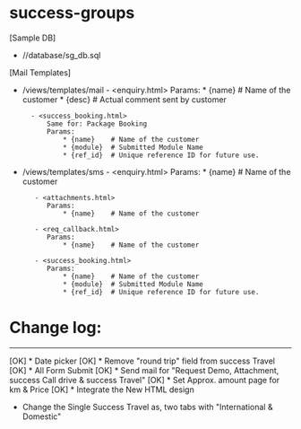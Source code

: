 # success-groups

[Sample DB]
* /<assets-folder>/database/sg_db.sql

[Mail Templates]
* /views/templates/mail
        - <enquiry.html>
            Params: 
                * {name}    # Name of the customer
                * {desc}    # Actual comment sent by customer   

        - <success_booking.html>
            Same for: Package Booking 
            Params: 
                * {name}    # Name of the customer
                * {module}  # Submitted Module Name
                * {ref_id}  # Unique reference ID for future use.

* /views/templates/sms
        - <enquiry.html>
            Params: 
                * {name}    # Name of the customer
                    
         - <attachments.html>
            Params: 
                * {name}    # Name of the customer

         - <req_callback.html>
            Params: 
                * {name}    # Name of the customer

         - <success_booking.html>
            Params: 
                * {name}    # Name of the customer
                * {module}  # Submitted Module Name
                * {ref_id}  # Unique reference ID for future use.
    
                



# Change log:
------------
[OK] * Date picker
[OK] * Remove "round trip" field from success Travel
[OK] * All Form Submit
[OK] * Send mail for "Request Demo, Attachment, success Call drive & success Travel"
[OK] * Set Approx. amount page for km & Price
[OK] * Integrate the New HTML design

* Change the Single Success Travel as, two tabs with "International & Domestic" 
